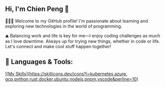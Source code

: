 ##  Hi, I'm Chien Peng 👋 
 🧑🏻‍💻 Welcome to my GitHub profile! I'm passionate about learning and exploring new technologies in the world of programming.
 
 ⛰️ Balancing work and life is key for me—I enjoy coding challenges as much as I love downtime. Always up for trying new things, whether in code or life. Let's connect and make cool stuff happen together!


 

## 🔨 Languages & Tools:
[![My Skills](https://skillicons.dev/icons?i=kubernetes,azure, gcp,python,rust,docker,ubuntu,nodejs,pnpm,vscode&perline=10)](https://skillicons.dev)

